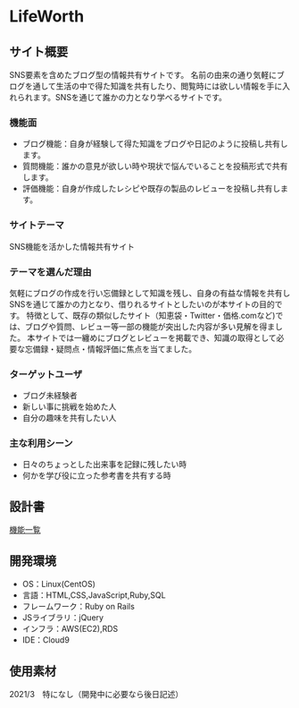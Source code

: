 # LifeWorth

## サイト概要
SNS要素を含めたブログ型の情報共有サイトです。
名前の由来の通り気軽にブログを通して生活の中で得た知識を共有したり、閲覧時には欲しい情報を手に入れられます。SNSを通じて誰かの力となり学べるサイトです。
### 機能面
- ブログ機能：自身が経験して得た知識をブログや日記のように投稿し共有します。
- 質問機能：誰かの意見が欲しい時や現状で悩んでいることを投稿形式で共有します。
- 評価機能：自身が作成したレシピや既存の製品のレビューを投稿し共有します。


### サイトテーマ
SNS機能を活かした情報共有サイト


### テーマを選んだ理由
気軽にブログの作成を行い忘備録として知識を残し、自身の有益な情報を共有しSNSを通じて誰かの力となり、借りれるサイトとしたいのが本サイトの目的です。
特徴として、既存の類似したサイト（知恵袋・Twitter・価格.comなど)では、ブログや質問、レビュー等一部の機能が突出した内容が多い見解を得ました。
本サイトでは一纏めにブログとレビューを掲載でき、知識の取得として必要な忘備録・疑問点・情報評価に焦点を当てました。


### ターゲットユーザ
- ブログ未経験者
- 新しい事に挑戦を始めた人
- 自分の趣味を共有したい人


### 主な利用シーン
- 日々のちょっとした出来事を記録に残したい時
- 何かを学び役に立った参考書を共有する時


## 設計書
[機能一覧](https://docs.google.com/spreadsheets/d/1xHhkCymSg7x_aXDxcdAokpo4oMt0UW8WG4slOM5PF58/edit#gid=0)


## 開発環境
- OS：Linux(CentOS)
- 言語：HTML,CSS,JavaScript,Ruby,SQL
- フレームワーク：Ruby on Rails
- JSライブラリ：jQuery
- インフラ：AWS(EC2),RDS
- IDE：Cloud9


## 使用素材
2021/3　特になし（開発中に必要なら後日記述）
